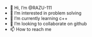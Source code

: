 - 👋 Hi, I’m @RAZU-111
- 👀 I’m interested in problem solving 
- 🌱 I’m currently learning c++
- 💞️ I’m looking to collaborate on github
- 📫 How to reach me 

<!---
RAZU-111/RAZU-111 is a ✨ special ✨ repository because its `README.md` (this file) appears on your GitHub profile.
You can click the Preview link to take a look at your changes.
--->
